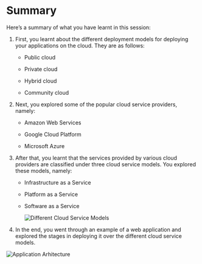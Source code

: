 # Summary

Here’s a summary of what you have learnt in this session:

1. First, you learnt about the different deployment models for deploying your applications on the cloud. They are as follows:

    - Public cloud

    - Private cloud

    - Hybrid cloud

    - Community cloud

2. Next, you explored some of the popular cloud service providers, namely:

    - Amazon Web Services

    - Google Cloud Platform

    - Microsoft Azure

3. After that, you learnt that the services provided by various cloud providers are classified under three cloud service models. You explored these models, namely:

    - Infrastructure as a Service

    - Platform as a Service

    - Software as a Service  

        ![Different Cloud Service Models](https://i.ibb.co/4P1bV8h/Different-Cloud-Service-Models.png)  

4. In the end, you went through an example of a web application and explored the stages in deploying it over the different cloud service models.  

![Application Arhitecture](https://i.ibb.co/9ZX2HTt/Application-Arhitecture.png)
